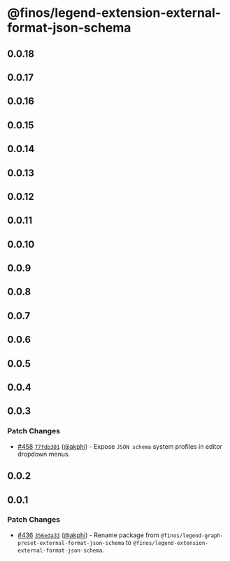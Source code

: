 # @finos/legend-extension-external-format-json-schema

## 0.0.18

## 0.0.17

## 0.0.16

## 0.0.15

## 0.0.14

## 0.0.13

## 0.0.12

## 0.0.11

## 0.0.10

## 0.0.9

## 0.0.8

## 0.0.7

## 0.0.6

## 0.0.5

## 0.0.4

## 0.0.3

### Patch Changes

- [#458](https://github.com/finos/legend-studio/pull/458) [`77fdb301`](https://github.com/finos/legend-studio/commit/77fdb301c0e6e4b484a127199140d689e4a86683) ([@akphi](https://github.com/akphi)) - Expose `JSON schema` system profiles in editor dropdown menus.

## 0.0.2

## 0.0.1

### Patch Changes

- [#436](https://github.com/finos/legend-studio/pull/436) [`356eda33`](https://github.com/finos/legend-studio/commit/356eda33c4efd9345ea48ae2e81dda4ad0029a09) ([@akphi](https://github.com/akphi)) - Rename package from `@finos/legend-graph-preset-external-format-json-schema` to `@finos/legend-extension-external-format-json-schema`.
